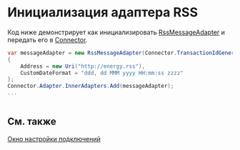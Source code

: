 # Инициализация адаптера RSS

Код ниже демонстрирует как инициализировать [RssMessageAdapter](../api/StockSharp.Rss.RssMessageAdapter.html) и передать его в [Connector](../api/StockSharp.Algo.Connector.html).

```cs
var messageAdapter = new RssMessageAdapter(Connector.TransactionIdGenerator)
{
    Address = new Uri("http://energy.rss"),
    CustomDateFormat = "ddd, dd MMM yyyy HH:mm:ss zzzz"
};
Connector.Adapter.InnerAdapters.Add(messageAdapter);
...	
							
```

## См. также

[Окно настройки подключений](API_UI_ConnectorWindow.md)
